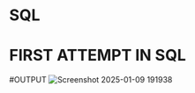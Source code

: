 # SQL
# FIRST ATTEMPT IN SQL
#OUTPUT ![Screenshot 2025-01-09 191938](https://github.com/user-attachments/assets/16dc7b71-d2fa-48d7-a083-9025511b55cb)
